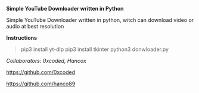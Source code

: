 **Simple YouTube Downloader written in Python**

Simple YouTube Downloader written in python, witch can download video or audio at best resolution

**Instructions**

> pip3 install yt-dlp
> pip3 install tkinter
> python3 donwloader.py

*Collaborators: 0xcoded, Hancox*

https://github.com/0xcoded

https://github.com/hanco89
